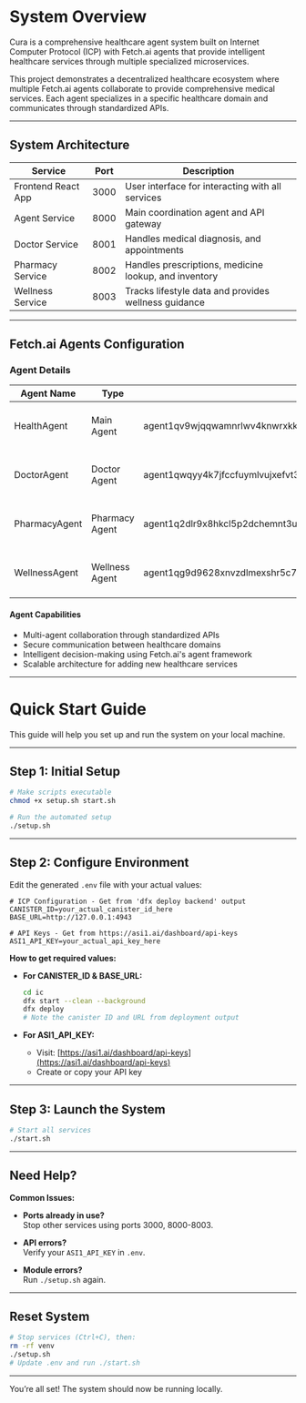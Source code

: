 # System Overview

Cura is a comprehensive healthcare agent system built on Internet Computer Protocol (ICP) with Fetch.ai agents that provide intelligent healthcare services through multiple specialized microservices.

This project demonstrates a decentralized healthcare ecosystem where multiple Fetch.ai agents collaborate to provide comprehensive medical services. Each agent specializes in a specific healthcare domain and communicates through standardized APIs.

---

## System Architecture

| Service             | Port  | Description                                           |
|---------------------|-------|-------------------------------------------------------|
| Frontend React App  | 3000  | User interface for interacting with all services      |
| Agent Service       | 8000  | Main coordination agent and API gateway               |
| Doctor Service      | 8001  | Handles medical diagnosis, and appointments           |
| Pharmacy Service    | 8002  | Handles prescriptions, medicine lookup, and inventory |
| Wellness Service    | 8003  | Tracks lifestyle data and provides wellness guidance  |

---

## Fetch.ai Agents Configuration

### Agent Details

| Agent Name    | Type           | Address                                                             | Purpose                                               |
|---------------|----------------|---------------------------------------------------------------------|-------------------------------------------------------|
| HealthAgent   | Main Agent     | agent1qv9wjqqwamnrlwv4knwrxkkw035sq7yhgshv6a2zu9ks7k0sndf55kr5ufy   | Coordinates between all healthcare services           |
| DoctorAgent   | Doctor Agent   | agent1qwqyy4k7jfccfuymlvujxefvt3fj2x3qus84mg7nruunr9gmezv6wruawru   | Provides medical diagnosis and make appointment       |
| PharmacyAgent | Pharmacy Agent | agent1q2dlr9x8hkcl5p2dchemnt3utf2h4g05rcpku88rtaulxh33jlgs6spw49c   | Manages medication inventory and prescription         |
| WellnessAgent | Wellness Agent | agent1qg9d9628xnvzdlmexshr5c7mexkekxpavn4yxtn0tums9a6jcg3ygwzatgx   | Offers health monitoring and wellness recommendations |

#### Agent Capabilities

- Multi-agent collaboration through standardized APIs
- Secure communication between healthcare domains
- Intelligent decision-making using Fetch.ai's agent framework
- Scalable architecture for adding new healthcare services

---

# Quick Start Guide

This guide will help you set up and run the system on your local machine.

---

## Step 1: Initial Setup

```bash
# Make scripts executable
chmod +x setup.sh start.sh

# Run the automated setup
./setup.sh
```

---

## Step 2: Configure Environment

Edit the generated `.env` file with your actual values:

```env
# ICP Configuration - Get from 'dfx deploy backend' output
CANISTER_ID=your_actual_canister_id_here
BASE_URL=http://127.0.0.1:4943

# API Keys - Get from https://asi1.ai/dashboard/api-keys
ASI1_API_KEY=your_actual_api_key_here
```

**How to get required values:**

- **For CANISTER_ID & BASE_URL:**
  ```bash
  cd ic
  dfx start --clean --background
  dfx deploy
  # Note the canister ID and URL from deployment output
  ```

- **For ASI1_API_KEY:**
  - Visit: [https://asi1.ai/dashboard/api-keys](https://asi1.ai/dashboard/api-keys)
  - Create or copy your API key

---

## Step 3: Launch the System

```bash
# Start all services
./start.sh
```

---


## Need Help?

**Common Issues:**

- **Ports already in use?**  
  Stop other services using ports 3000, 8000-8003.

- **API errors?**  
  Verify your `ASI1_API_KEY` in `.env`.

- **Module errors?**  
  Run `./setup.sh` again.

---

## Reset System

```bash
# Stop services (Ctrl+C), then:
rm -rf venv
./setup.sh
# Update .env and run ./start.sh
```

---

You’re all set! The system should now be running locally.
